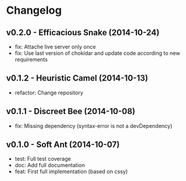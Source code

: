 Changelog
=========

v0.2.0 - Efficacious Snake (2014-10-24) 
----------------------------------------------------------------------

  - fix: Attache live server only once
  - fix: Use last version of chokidar and update code according to new requirements


v0.1.2 - Heuristic Camel (2014-10-13) 
----------------------------------------------------------------------

  - refactor: Change repository


v0.1.1 - Discreet Bee (2014-10-08) 
----------------------------------------------------------------------

  - fix: Missing dependency (syntax-error is not a devDependency)


v0.1.0 - Soft Ant (2014-10-07) 
----------------------------------------------------------------------

  - test: Full test coverage
  - doc: Add full documentation
  - feat: First full implementation (based on cssy)


